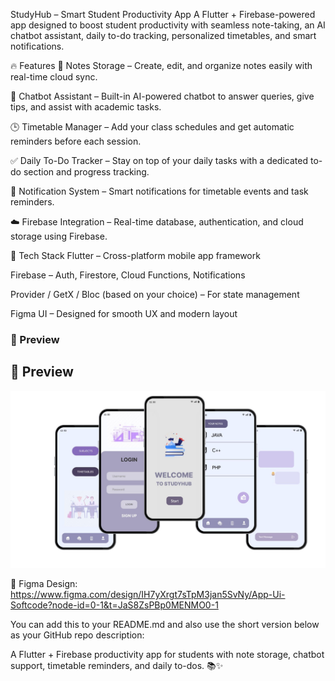  StudyHub – Smart Student Productivity App
A Flutter + Firebase-powered app designed to boost student productivity with seamless note-taking, an AI chatbot assistant, daily to-do tracking, personalized timetables, and smart notifications.

🔥 Features
📝 Notes Storage – Create, edit, and organize notes easily with real-time cloud sync.

🤖 Chatbot Assistant – Built-in AI-powered chatbot to answer queries, give tips, and assist with academic tasks.

🕒 Timetable Manager – Add your class schedules and get automatic reminders before each session.

✅ Daily To-Do Tracker – Stay on top of your daily tasks with a dedicated to-do section and progress tracking.

🔔 Notification System – Smart notifications for timetable events and task reminders.

☁️ Firebase Integration – Real-time database, authentication, and cloud storage using Firebase.

🚀 Tech Stack
Flutter – Cross-platform mobile app framework

Firebase – Auth, Firestore, Cloud Functions, Notifications

Provider / GetX / Bloc (based on your choice) – For state management

Figma UI – Designed for smooth UX and modern layout

### 📸 Preview

## 📸 Preview

![StudyHub Preview](Untitled%20design.jpg)


🎨 Figma Design: https://www.figma.com/design/IH7yXrgt7sTpM3jan5SvNy/App-Ui-Softcode?node-id=0-1&t=JaS8ZsPBp0MENMO0-1

You can add this to your README.md and also use the short version below as your GitHub repo description:

A Flutter + Firebase productivity app for students with note storage, chatbot support, timetable reminders, and daily to-dos. 📚✨


